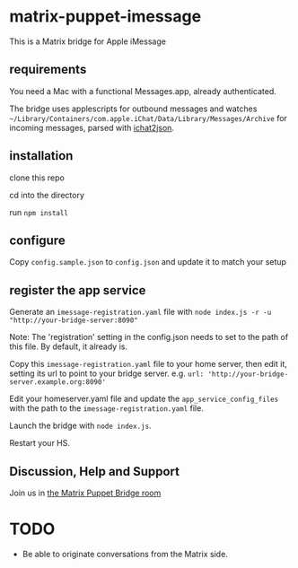# matrix-puppet-imessage

This is a Matrix bridge for Apple iMessage

## requirements

You need a Mac with a functional Messages.app, already authenticated.

The bridge uses applescripts for outbound messages and watches `~/Library/Containers/com.apple.iChat/Data/Library/Messages/Archive` for incoming messages, parsed with [ichat2json](https://github.com/kfatehi/ichat2json).

## installation

clone this repo

cd into the directory

run `npm install`

## configure

Copy `config.sample.json` to `config.json` and update it to match your setup

## register the app service

Generate an `imessage-registration.yaml` file with `node index.js -r -u "http://your-bridge-server:8090"`

Note: The 'registration' setting in the config.json needs to set to the path of this file. By default, it already is.

Copy this `imessage-registration.yaml` file to your home server, then edit it, setting its url to point to your bridge server. e.g. `url: 'http://your-bridge-server.example.org:8090'`

Edit your homeserver.yaml file and update the `app_service_config_files` with the path to the `imessage-registration.yaml` file.

Launch the bridge with ```node index.js```.

Restart your HS.

## Discussion, Help and Support

Join us in [the Matrix Puppet Bridge room](https://riot.im/app/#/room/#matrix-puppet-bridge:matrix.org)

# TODO
* Be able to originate conversations from the Matrix side.
